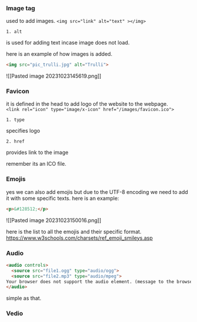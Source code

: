 ### Image tag
used to add images.
`<img src="link" alt="text" ></img>`

	1. alt
is used for adding text incase image does not load.

here is an example of how images is added.
```html
<img src="pic_trulli.jpg" alt="Trulli">
```

![[Pasted image 20231023145619.png]]

### Favicon

it is defined in the head to add logo of the website to the webpage.
`<link rel="icon" type="image/x-icon" href="/images/favicon.ico">`

	1. type
specifies logo

	2. href
provides link to the image

remember its an ICO file.

### Emojis

yes we can also add emojis but due to the UTF-8 encoding we need to add it with some specific texts.
here is an example:
```html
<p>&#128512;</p>
```

![[Pasted image 20231023150016.png]]

here is the list to all the emojis and their specific format.
https://www.w3schools.com/charsets/ref_emoji_smileys.asp

### Audio

```html
<audio controls>
  <source src="file1.ogg" type="audio/ogg">
  <source src="file2.mp3" type="audio/mpeg">
Your browser does not support the audio element. (message to the browser)
</audio>
```

simple as that.

### Vedio


